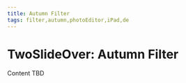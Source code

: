 ```yaml
---
title: Autumn Filter
tags: filter,autumn,photoEditor,iPad,de
---
```


# TwoSlideOver: Autumn Filter

Content TBD
